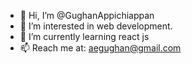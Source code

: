 - 👋 Hi, I’m @GughanAppichiappan
- 👀 I’m interested in web development.
- 🌱 I’m currently learning react js
- 📫 Reach me at: aegughan@gmail.com

<!---
GughanAppichiappan/GughanAppichiappan is a ✨ special ✨ repository because its `README.md` (this file) appears on your GitHub profile.
You can click the Preview link to take a look at your changes.
--->
